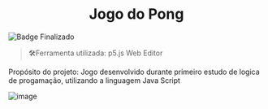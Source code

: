 <h1 align="center">Jogo do Pong</h1>

![Badge Finalizado](http://img.shields.io/static/v1?label=STATUS&message=FINALIZADO&color=GREEN&style=for-the-badge)

> 🛠️Ferramenta utilizada: p5.js Web Editor

Propósito do projeto: Jogo desenvolvido durante primeiro estudo de logica de progamação, utilizando a linguagem Java Script

![image](https://github.com/luccferreira/jogo-pong/assets/125471798/0ed79cdb-4f4c-458d-a313-0f4dfe00d0b9)


